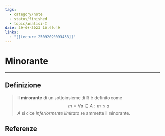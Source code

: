 ```yaml
---
tags:
  - category/note
  - status/finished
  - topic/analisi-I
date: 29-09-2023 10:49:49
links:
  - "[[Lecture 25092023093433]]"
---
```

# Minorante
---
## Definizione
> Il **minorante** di un sottoinsieme di $\mathbb{R}$ è definito come
> $$m = \forall a \in A: m \leq a$$
> $A$ si dice _inferiormente limitato_ se ammette il minorante.

## Referenze